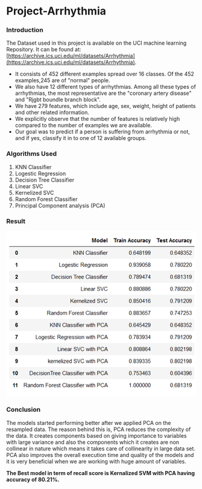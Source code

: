 # Project-Arrhythmia



### Introduction

The Dataset used in this project is available on the UCI machine learning Repository.
It can be found at: [https://archive.ics.uci.edu/ml/datasets/Arrhythmia](https://archive.ics.uci.edu/ml/datasets/Arrhythmia).
  * It consists of 452 different examples spread over 16 classes. Of the 452 examples,245 are of "normal" people. 
  * We also have 12 different types of arrhythmias. Among all these types of arrhythmias, the most representative are the "coronary artery disease" and "Rjgbt boundle branch block". 
  * We have 279 features, which include age, sex, weight, height of patients and other related information. 
  * We explicitly observe that the number of features is relatively high compared to the number of examples we are available. 
  * Our goal was to predict if a person is suffering from arrhythmia or not, and if yes, classify it in to one of 12 available groups.


### Algorithms Used
1. KNN Classifier
2. Logestic Regression
3. Decision Tree Classifier
4. Linear SVC
5. Kernelized SVC
6. Random Forest Classifier
7. Principal Component analysis (PCA)

### Result 

![](https://raw.githubusercontent.com/shsarv/Project-Arrhythmia/master/Image/result.png)
 

### Conclusion

The models started performing better after we applied PCA on the resampled data. The reason behind this is, PCA reduces the complexity of the data. It creates components based on giving importance to variables with large variance and also the components which it creates are non collinear in nature which means it takes care of collinearity in large data set. PCA also improves the overall execution time and quality of the models and it is very beneficial when we are working with huge amount of variables.

**The Best model in term of recall score is Kernalized SVM with PCA having accuracy of 80.21%.**


